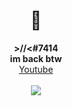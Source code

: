 <h1 align="center">👋</h1>
<p align="center">
  <b>>//<#7414</b><br>
  <b>im back btw</b><br>
  <a href="https://www.youtube.com/channel/UCZeI4eM-JxF0Aq72XcPMP5g">Youtube</a><br><br>
  <img src="https://komarev.com/ghpvc/?username=ret42&color=1a1a1a">
  <br></br>
